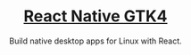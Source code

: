 <div align="center">
  <h1>
    <a href="packages/react-native-gtk4/README.md">React Native GTK4</a>
  </h1>
  <p>Build native desktop apps for Linux with React.</p>
</div>
